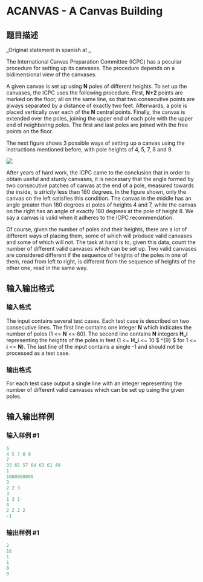 # ACANVAS - A Canvas Building

## 题目描述

_Original statement in spanish at _

The International Canvas Preparation Committee (ICPC) has a peculiar procedure for setting up its canvases. The procedure depends on a bidimensional view of the canvases.

A given canvas is set up using **N** poles of different heights. To set up the canvases, the ICPC uses the following procedure. First, **N+2** points are marked on the floor, all on the same line, so that two consecutive points are always separated by a distance of exactly two feet. Afterwards, a pole is placed vertically over each of the **N** central points. Finally, the canvas is extended over the poles, joining the upper end of each pole with the upper end of neighboring poles. The first and last poles are joined with the free points on the floor.

The next figure shows 3 possible ways of setting up a canvas using the instructions mentioned before, with pole heights of 4, 5, 7, 8 and 9.

![](https://cdn.luogu.com.cn/upload/vjudge_pic/SP9636/129065be8b963e8fbfac895573b2715b7c4a6304.png)

After years of hard work, the ICPC came to the conclusion that in order to obtain useful and sturdy canvases, it is necessary that the angle formed by two consecutive patches of canvas at the end of a pole, measured towards the inside, is _strictly_ less than 180 degrees. In the figure shown, only the canvas on the left satisfies this condition. The canvas in the middle has an angle greater than 180 degrees at poles of heights 4 and 7, while the canvas on the right has an angle of exactly 180 degrees at the pole of height 8. We say a canvas is valid when it adheres to the ICPC recommendation.

Of course, given the number of poles and their heights, there are a lot of different ways of placing them, some of which will produce valid canvases and some of which will not. The task at hand is to, given this data, count the number of different valid canvases which can be set up. Two valid canvases are considered different if the sequence of heights of the poles in one of them, read from left to right, is different from the sequence of heights of the other one, read in the same way.

## 输入输出格式

### 输入格式

The input contains several test cases. Each test case is described on two consecutive lines. The first line contains one integer **N** which indicates the number of poles (1 <= **N** <= 60). The second line contains **N** integers **H\_i** representing the heights of the poles in feet (1 <= **H\_i** <= 10 $ ^{9} $ for 1 <= **i** <= **N**). The last line of the input contains a single -1 and should not be processed as a test case.

### 输出格式

For each test case output a single line with an integer representing the number of different valid canvases which can be set up using the given poles.

## 输入输出样例

### 输入样例 #1

```cpp
5
4 5 7 8 9
7
33 65 57 64 63 61 49
1
1000000000
3
2 2 3
3
1 3 1
4
2 2 2 2
-1
```


### 输出样例 #1

```cpp
2
16
1
1
0
0
```


